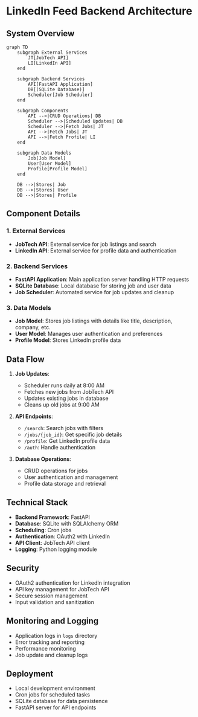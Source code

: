 # LinkedIn Feed Backend Architecture

## System Overview

```mermaid
graph TD
    subgraph External Services
        JT[JobTech API]
        LI[LinkedIn API]
    end

    subgraph Backend Services
        API[FastAPI Application]
        DB[(SQLite Database)]
        Scheduler[Job Scheduler]
    end

    subgraph Components
        API -->|CRUD Operations| DB
        Scheduler -->|Scheduled Updates| DB
        Scheduler -->|Fetch Jobs| JT
        API -->|Fetch Jobs| JT
        API -->|Fetch Profile| LI
    end

    subgraph Data Models
        Job[Job Model]
        User[User Model]
        Profile[Profile Model]
    end

    DB -->|Stores| Job
    DB -->|Stores| User
    DB -->|Stores| Profile
```

## Component Details

### 1. External Services
- **JobTech API**: External service for job listings and search
- **LinkedIn API**: External service for profile data and authentication

### 2. Backend Services
- **FastAPI Application**: Main application server handling HTTP requests
- **SQLite Database**: Local database for storing job and user data
- **Job Scheduler**: Automated service for job updates and cleanup

### 3. Data Models
- **Job Model**: Stores job listings with details like title, description, company, etc.
- **User Model**: Manages user authentication and preferences
- **Profile Model**: Stores LinkedIn profile data

## Data Flow

1. **Job Updates**:
   - Scheduler runs daily at 8:00 AM
   - Fetches new jobs from JobTech API
   - Updates existing jobs in database
   - Cleans up old jobs at 9:00 AM

2. **API Endpoints**:
   - `/search`: Search jobs with filters
   - `/jobs/{job_id}`: Get specific job details
   - `/profile`: Get LinkedIn profile data
   - `/auth`: Handle authentication

3. **Database Operations**:
   - CRUD operations for jobs
   - User authentication and management
   - Profile data storage and retrieval

## Technical Stack

- **Backend Framework**: FastAPI
- **Database**: SQLite with SQLAlchemy ORM
- **Scheduling**: Cron jobs
- **Authentication**: OAuth2 with LinkedIn
- **API Client**: JobTech API client
- **Logging**: Python logging module

## Security

- OAuth2 authentication for LinkedIn integration
- API key management for JobTech API
- Secure session management
- Input validation and sanitization

## Monitoring and Logging

- Application logs in `logs` directory
- Error tracking and reporting
- Performance monitoring
- Job update and cleanup logs

## Deployment

- Local development environment
- Cron jobs for scheduled tasks
- SQLite database for data persistence
- FastAPI server for API endpoints 